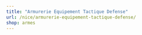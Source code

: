 ```yaml
---
title: "Armurerie Equipement Tactique Defense"
url: /nice/armurerie-equipement-tactique-defense/
shop: armes
---
```

